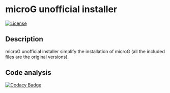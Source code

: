 microG unofficial installer
===========================
[![License](https://img.shields.io/github/license/micro-a5k/microg-unofficial-installer.svg)](https://github.com/micro-a5k/microg-unofficial-installer)

Description
-----------
microG unofficial installer simplify the installation of microG (all the included files are the original versions).

Code analysis
-------------
[![Codacy Badge](https://api.codacy.com/project/badge/Grade/2c946235a38a47b49d827edd3ad73931)](https://www.codacy.com/app/ale5000-git/microg-unofficial-installer?utm_source=github.com&amp;utm_medium=referral&amp;utm_content=micro-a5k/microg-unofficial-installer&amp;utm_campaign=Badge_Grade)
